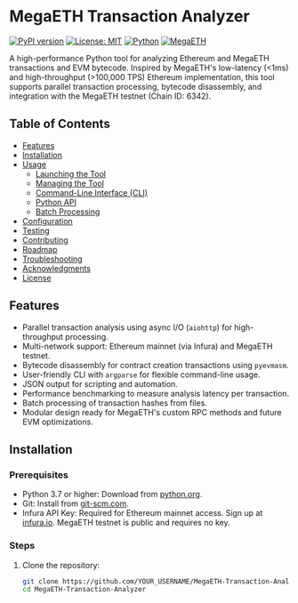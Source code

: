 # MegaETH Transaction Analyzer

[![PyPI version](https://badge.fury.io/py/megaeth-transaction-analyzer.svg)](https://badge.fury.io/py/megaeth-transaction-analyzer)
[![License: MIT](https://img.shields.io/badge/License-MIT-yellow.svg)](https://opensource.org/licenses/MIT)
[![Python](https://img.shields.io/badge/Python-3.7%2B-blue)](https://www.python.org/downloads/)
[![MegaETH](https://img.shields.io/badge/Inspired%20by-MegaETH-orange)](https://github.com/megaeth-labs)

A high-performance Python tool for analyzing Ethereum and MegaETH transactions and EVM bytecode. Inspired by MegaETH's low-latency (<1ms) and high-throughput (>100,000 TPS) Ethereum implementation, this tool supports parallel transaction processing, bytecode disassembly, and integration with the MegaETH testnet (Chain ID: 6342).

## Table of Contents
- [Features](#features)
- [Installation](#installation)
- [Usage](#usage)
  - [Launching the Tool](#launching-the-tool)
  - [Managing the Tool](#managing-the-tool)
  - [Command-Line Interface (CLI)](#command-line-interface-cli)
  - [Python API](#python-api)
  - [Batch Processing](#batch-processing)
- [Configuration](#configuration)
- [Testing](#testing)
- [Contributing](#contributing)
- [Roadmap](#roadmap)
- [Troubleshooting](#troubleshooting)
- [Acknowledgments](#acknowledgments)
- [License](#license)

## Features
- Parallel transaction analysis using async I/O (`aiohttp`) for high-throughput processing.
- Multi-network support: Ethereum mainnet (via Infura) and MegaETH testnet.
- Bytecode disassembly for contract creation transactions using `pyevmasm`.
- User-friendly CLI with `argparse` for flexible command-line usage.
- JSON output for scripting and automation.
- Performance benchmarking to measure analysis latency per transaction.
- Batch processing of transaction hashes from files.
- Modular design ready for MegaETH's custom RPC methods and future EVM optimizations.

## Installation
### Prerequisites
- Python 3.7 or higher: Download from [python.org](https://www.python.org/downloads/).
- Git: Install from [git-scm.com](https://git-scm.com/downloads).
- Infura API Key: Required for Ethereum mainnet access. Sign up at [infura.io](https://infura.io/). MegaETH testnet is public and requires no key.

### Steps
1. Clone the repository:
   ```bash
   git clone https://github.com/YOUR_USERNAME/MegaETH-Transaction-Analyzer.git
   cd MegaETH-Transaction-Analyzer
